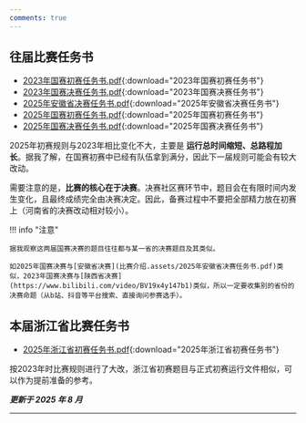 ```yaml
---
comments: true
---
```


## 往届比赛任务书
- [2023年国赛初赛任务书.pdf](比赛介绍.assets/2023年国赛初赛任务书.pdf){:download="2023年国赛初赛任务书"}
- [2023年国赛决赛任务书.pdf](比赛介绍.assets/2023年国赛决赛任务书.pdf){:download="2023年国赛决赛任务书"}
- [2025年安徽省决赛任务书.pdf](比赛介绍.assets/2025年安徽省决赛任务书.pdf){:download="2025年安徽省决赛任务书"}
- [2025年国赛初赛任务书.pdf](比赛介绍.assets/2025年国赛初赛任务书.pdf){:download="2025年国赛初赛任务书"}
- [2025年国赛决赛任务书.pdf](比赛介绍.assets/2025年国赛决赛任务书.pdf){:download="2025年国赛决赛任务书"}

2025年初赛规则与2023年相比变化不大，主要是 **运行总时间缩短、总路程加长**。据我了解，在国赛初赛中已经有队伍拿到满分，因此下一届规则可能会有较大改动。

需要注意的是，**比赛的核心在于决赛**。决赛社区赛环节中，题目会在有限时间内发生变化，且最终成绩完全由决赛决定。因此，备赛过程中不要把全部精力放在初赛上（河南省的决赛改动相对较小）。

!!! info "注意"

    据我观察这两届国赛决赛的题目往往都与某一省的决赛题目及其类似。

    如2025年国赛决赛与[安徽省决赛](比赛介绍.assets/2025年安徽省决赛任务书.pdf)类似，2023年国赛决赛与[陕西省决赛](https://www.bilibili.com/video/BV19x4y147b1)类似，所以一定要收集别的省份的决赛命题（从b站、抖音等平台搜索、直接询问参赛选手）。

## 本届浙江省比赛任务书
- [2025年浙江省初赛任务书.pdf](比赛介绍.assets/2026年浙江省初赛任务书.pdf){:download="2025年浙江省初赛任务书"}

按2023年时比赛规则进行了大改，浙江省初赛题目与正式初赛运行文件相似，可以作为提前准备的参考。

___更新于 2025 年 8 月___

---